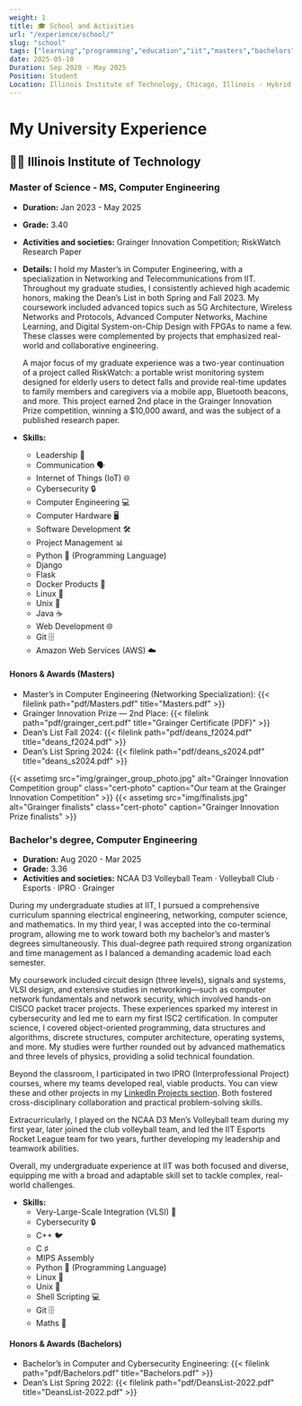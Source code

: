 ```yaml
---
weight: 1
title: 🎓 School and Activities
url: "/experience/school/"
slug: "school"
tags: ["learning","programming","education","iit","masters","bachelors"]
date: 2025-05-10
Duration: Sep 2020 - May 2025
Position: Student
Location: Illinois Institute of Technology, Chicago, Illinois · Hybrid
---
```

# My University Experience

## 👨‍🎓 Illinois Institute of Technology

### Master of Science - MS, Computer Engineering

- **Duration:** Jan 2023 - May 2025
 - **Grade:** 3.40
 - **Activities and societies:** Grainger Innovation Competition; RiskWatch Research Paper
 - **Details:** I hold my Master’s in Computer Engineering, with a specialization in Networking and Telecommunications from IIT. Throughout my graduate studies, I consistently achieved high academic honors, making the Dean’s List in both Spring and Fall 2023. My coursework included advanced topics such as 5G Architecture, Wireless Networks and Protocols, Advanced Computer Networks, Machine Learning, and Digital System-on-Chip Design with FPGAs to name a few. These classes were complemented by projects that emphasized real-world and collaborative engineering.

   A major focus of my graduate experience was a two-year continuation of a project called RiskWatch: a portable wrist monitoring system designed for elderly users to detect falls and provide real-time updates to family members and caregivers via a mobile app, Bluetooth beacons, and more. This project earned 2nd place in the Grainger Innovation Prize competition, winning a $10,000 award, and was the subject of a published research paper.

- **Skills:**
  - Leadership 💼
  - Communication 🗣️
  - Internet of Things (IoT) 🌐
  - Cybersecurity 🔒
  - Computer Engineering 💻
  - Computer Hardware 🖥️
  - Software Development 🛠️
  - Project Management 📊
  - Python 🐍 (Programming Language)
  - Django
  - Flask
  - Docker Products 🐳
  - Linux 🐧
  - Unix 🐚
  - Java ☕
  - Web Development 🌐
  - Git 🗄️
  - Amazon Web Services (AWS) ☁️

#### Honors & Awards (Masters)

- Master’s in Computer Engineering (Networking Specialization): {{< filelink path="pdf/Masters.pdf" title="Masters.pdf" >}}
- Grainger Innovation Prize — 2nd Place: {{< filelink path="pdf/grainger_cert.pdf" title="Grainger Certificate (PDF)" >}}
- Dean’s List Fall 2024: {{< filelink path="pdf/deans_f2024.pdf" title="deans_f2024.pdf" >}}
- Dean’s List Spring 2024: {{< filelink path="pdf/deans_s2024.pdf" title="deans_s2024.pdf" >}}

{{< assetimg src="img/grainger_group_photo.jpg" alt="Grainger Innovation Competition group" class="cert-photo" caption="Our team at the Grainger Innovation Competition" >}}
{{< assetimg src="img/finalists.jpg" alt="Grainger finalists" class="cert-photo" caption="Grainger Innovation Prize finalists" >}}

### Bachelor's degree, Computer Engineering

- **Duration:** Aug 2020 - Mar 2025
 - **Grade:** 3.36
 - **Activities and societies:** NCAA D3 Volleyball Team · Volleyball Club · Esports · IPRO · Grainger

During my undergraduate studies at IIT, I pursued a comprehensive curriculum spanning electrical engineering, networking, computer science, and mathematics. In my third year, I was accepted into the co-terminal program, allowing me to work toward both my bachelor’s and master’s degrees simultaneously. This dual-degree path required strong organization and time management as I balanced a demanding academic load each semester.
 
My coursework included circuit design (three levels), signals and systems, VLSI design, and extensive studies in networking—such as computer network fundamentals and network security, which involved hands-on CISCO packet tracer projects. These experiences sparked my interest in cybersecurity and led me to earn my first ISC2 certification. In computer science, I covered object-oriented programming, data structures and algorithms, discrete structures, computer architecture, operating systems, and more. My studies were further rounded out by advanced mathematics and three levels of physics, providing a solid technical foundation.

Beyond the classroom, I participated in two IPRO (Interprofessional Project) courses, where my teams developed real, viable products. You can view these and other projects in my [LinkedIn Projects section](https://www.linkedin.com/in/dei-gil/details/projects?profileUrn=urn%3Ali%3Afsd_profile%3AACoAADaXQC0BQk0o9GkHUd8hoSRENI2mgQfUFOY&lipi=urn%3Ali%3Apage%3Ad_flagship3_profile_view_base%3Bagb9JoPmQjGJHlBIz5xzFQ%3D%3D). Both fostered cross-disciplinary collaboration and practical problem-solving skills.

Extracurricularly, I played on the NCAA D3 Men’s Volleyball team during my first year, later joined the club volleyball team, and led the IIT Esports Rocket League team for two years, further developing my leadership and teamwork abilities.

Overall, my undergraduate experience at IIT was both focused and diverse, equipping me with a broad and adaptable skill set to tackle complex, real-world challenges.

- **Skills:**
  - Very-Large-Scale Integration (VLSI) 💾
  - Cybersecurity 🔒
  - C++ 🐦
  - C ♯
  - MIPS Assembly
  - Python 🐍 (Programming Language)
  - Linux 🐧
  - Unix 🐚
  - Shell Scripting 💻
  - Git 🗄️
  - Maths 🧮

#### Honors & Awards (Bachelors)

- Bachelor’s in Computer and Cybersecurity Engineering: {{< filelink path="pdf/Bachelors.pdf" title="Bachelors.pdf" >}}
- Dean’s List Spring 2022: {{< filelink path="pdf/DeansList-2022.pdf" title="DeansList-2022.pdf" >}}
